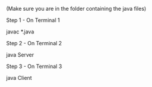 (Make sure you are in the folder containing the java files)


Step 1 - On Terminal 1

javac *.java


Step 2 - On Terminal 2

java Server


Step 3 - On Terminal 3

java Client
